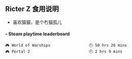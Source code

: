 ## Ricter Z 食用说明
- 喜欢猫猫，是个冇猫孤儿

<!-- steam-box start -->
#### - Steam playtime leaderboard
```text
🎮 World of Warships                 🕘 50 hrs 26 mins
🎮 Portal 2                          🕘 2 hrs 9 mins
```
<!-- Powered by https://github.com/YouEclipse/steam-box . -->
<!-- steam-box end -->
